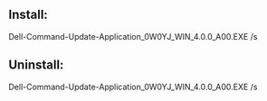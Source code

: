 ## Install:
Dell-Command-Update-Application_0W0YJ_WIN_4.0.0_A00.EXE /s

## Uninstall:
Dell-Command-Update-Application_0W0YJ_WIN_4.0.0_A00.EXE /s
